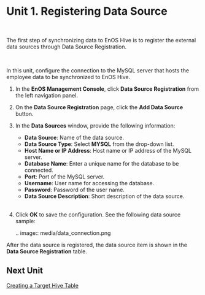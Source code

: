 # Unit 1. Registering Data Source

<br />

The first step of synchronizing data to EnOS Hive is to register the external data sources through Data Source Registration.

<br />

In this unit, configure the connection to the MySQL server that hosts the employee data to be synchronized to EnOS Hive.

1. In the **EnOS Management Console**, click **Data Source Registration** from the left navigation panel.

2. On the **Data Source Registration** page, click the **Add Data Source** button.

3. In the **Data Sources** window, provide the following information:

   - **Data Source**: Name of the data source.
   - **Data Source Type**: Select **MYSQL** from the drop-down list.
   - **Host Name or IP Address**: Host name or IP address of the MySQL server.
   - **Database Name**: Enter a unique name for the database to be connected.
   - **Port**: Port of the MySQL server.
   - **Username**: User name for accessing the database.
   - **Password**: Password of the user name.
   - **Data Source Description**: Short description of the data source.

   <br />

4. Click **OK** to save the configuration. See the following data source sample:

   .. image:: media/data_connection.png

After the data source is registered, the data source item is shown in the **Data Source Registration** table.

## Next Unit

[Creating a Target Hive Table](creating_hive_table)
